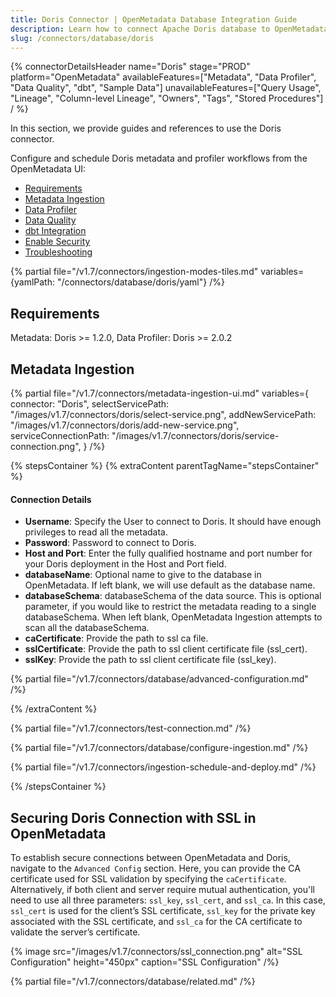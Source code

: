```yaml
---
title: Doris Connector | OpenMetadata Database Integration Guide
description: Learn how to connect Apache Doris database to OpenMetadata with our comprehensive connector guide. Setup instructions, configuration, and metadata extra...
slug: /connectors/database/doris
---
```


{% connectorDetailsHeader
name="Doris"
stage="PROD"
platform="OpenMetadata"
availableFeatures=["Metadata", "Data Profiler", "Data Quality", "dbt", "Sample Data"]
unavailableFeatures=["Query Usage", "Lineage", "Column-level Lineage", "Owners", "Tags", "Stored Procedures"]
/ %}

In this section, we provide guides and references to use the Doris connector.

Configure and schedule Doris metadata and profiler workflows from the OpenMetadata UI:

- [Requirements](#requirements)
- [Metadata Ingestion](#metadata-ingestion)
- [Data Profiler](/how-to-guides/data-quality-observability/profiler/workflow)
- [Data Quality](/how-to-guides/data-quality-observability/quality)
- [dbt Integration](/connectors/ingestion/workflows/dbt)
- [Enable Security](#securing-doris-connection-with-ssl-in-openmetadata)
- [Troubleshooting](/connectors/database/doris/troubleshooting)

{% partial file="/v1.7/connectors/ingestion-modes-tiles.md" variables={yamlPath: "/connectors/database/doris/yaml"} /%}

## Requirements

Metadata: Doris >= 1.2.0, Data Profiler: Doris >= 2.0.2

## Metadata Ingestion

{% partial
file="/v1.7/connectors/metadata-ingestion-ui.md"
variables={
connector: "Doris",
selectServicePath: "/images/v1.7/connectors/doris/select-service.png",
addNewServicePath: "/images/v1.7/connectors/doris/add-new-service.png",
serviceConnectionPath: "/images/v1.7/connectors/doris/service-connection.png",
}
/%}

{% stepsContainer %}
{% extraContent parentTagName="stepsContainer" %}

#### Connection Details

- **Username**: Specify the User to connect to Doris. It should have enough privileges to read all the metadata.
- **Password**: Password to connect to Doris.
- **Host and Port**: Enter the fully qualified hostname and port number for your Doris deployment in the Host and Port field.
- **databaseName**: Optional name to give to the database in OpenMetadata. If left blank, we will use default as the database name.
- **databaseSchema**: databaseSchema of the data source. This is optional parameter, if you would like to restrict the metadata reading to a single databaseSchema. When left blank, OpenMetadata Ingestion attempts to scan all the databaseSchema.
- **caCertificate**: Provide the path to ssl ca file.
- **sslCertificate**: Provide the path to ssl client certificate file (ssl_cert).
- **sslKey**: Provide the path to ssl client certificate file (ssl_key).

{% partial file="/v1.7/connectors/database/advanced-configuration.md" /%}

{% /extraContent %}

{% partial file="/v1.7/connectors/test-connection.md" /%}

{% partial file="/v1.7/connectors/database/configure-ingestion.md" /%}

{% partial file="/v1.7/connectors/ingestion-schedule-and-deploy.md" /%}

{% /stepsContainer %}

## Securing Doris Connection with SSL in OpenMetadata

To establish secure connections between OpenMetadata and Doris, navigate to the `Advanced Config` section. Here, you can provide the CA certificate used for SSL validation by specifying the `caCertificate`. Alternatively, if both client and server require mutual authentication, you'll need to use all three parameters: `ssl_key`, `ssl_cert`, and `ssl_ca`. In this case, `ssl_cert` is used for the client’s SSL certificate, `ssl_key` for the private key associated with the SSL certificate, and `ssl_ca` for the CA certificate to validate the server’s certificate.

{% image
  src="/images/v1.7/connectors/ssl_connection.png"
  alt="SSL Configuration"
  height="450px"
  caption="SSL Configuration" /%}

{% partial file="/v1.7/connectors/database/related.md" /%}
